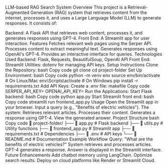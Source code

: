 LLM-based RAG Search System
Overview
This project is a Retrieval-Augmented Generation (RAG) system that retrieves content from the internet, processes it, and uses a Large Language Model (LLM) to generate responses. It consists of:

Backend: A Flask API that retrieves web content, processes it, and generates responses using GPT-4.
Front End: A Streamlit app for user interaction.
Features
Fetches relevant web pages using the Serper API.
Processes content to extract meaningful text.
Generates responses using OpenAI's GPT-4.
Provides an interactive interface for queries.
Technologies Used
Backend: Flask, Requests, BeautifulSoup, OpenAI API
Front End: Streamlit
Utilities: dotenv for managing API keys.
Setup Instructions
Clone the Repository:
bash
Copy code
git clone <repository-url>
cd project-folder
Set Up Environment:
bash
Copy code
python -m venv env
source env/bin/activate   # On Linux/Mac
env\Scripts\activate      # On Windows
pip install -r requirements.txt
Add API Keys: Create a .env file:
makefile
Copy code
SERPER_API_KEY=<your-serper-api-key>
OPENAI_API_KEY=<your-openai-api-key>
Run the Applications:
Start Flask backend:
bash
Copy code
python app.py
Start Streamlit front end:
bash
Copy code
streamlit run frontend_app.py
Usage
Open the Streamlit app in your browser.
Input a query (e.g., "Benefits of electric vehicles").
The system:
Retrieves relevant articles.
Processes their content.
Generates a response using GPT-4.
View the generated answer.
Project Structure
bash
Copy code
📂 project-folder/
├── 📄 app.py            # Flask backend
├── 📄 utils.py          # Utility functions
├── 📄 frontend_app.py   # Streamlit app
├── 📄 requirements.txt  # Dependencies
├── 📄 .env              # API keys
└── 📄 README.md         # Documentation
Example Workflow
Query: "What are the benefits of electric vehicles?"
System retrieves and processes articles.
GPT-4 generates a response.
Answer is displayed in the Streamlit interface.
Future Enhancements
Add chatbot memory using LangChain.
Optimize search results.
Deploy on cloud platforms like Render or Streamlit Cloud.